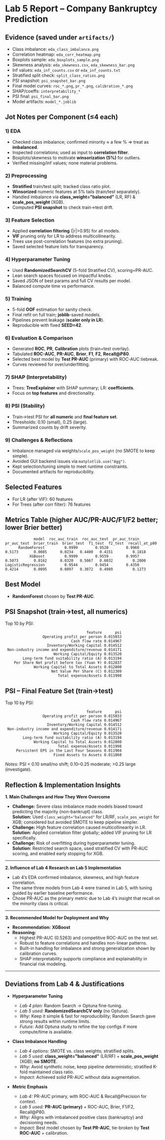# Lab 5 Report – Company Bankruptcy Prediction

## Evidence (saved under `artifacts/`)
- Class imbalance: `eda_class_imbalance.png`
- Correlation heatmap: `eda_corr_heatmap.png`
- Boxplots sample: `eda_boxplots_sample.png`
- Skewness analysis: `eda_skewness.csv`, `eda_skewness_bar.png`
- Inf values: `eda_inf_counts.csv` or `eda_inf_counts.txt`
- Stratified split check: `split_class_ratios.png`
- PSI snapshot: `psi_snapshot_bar.png`
- Final model curves: `roc_*.png`, `pr_*.png`, `calibration_*.png`
- SHAP/coeffs: `interpretability_*`
- PSI final: `psi_final_bar.png`
- Model artifacts: `model_*.joblib`

## Jot Notes per Component (≤4 each)

### 1) EDA
- Checked class imbalance; confirmed minority ≈ a few % ⇒ treat as **imbalanced**.
- Inspected correlations; used as input to **correlation filter**.
- Boxplots/skewness to motivate **winsorization (5%)** for outliers.
- Verified missing/inf values; none material problems.

### 2) Preprocessing
- **Stratified** train/test split; tracked class ratio plot.
- **Winsorized** numeric features at 5% tails (train/test separately).
- Handled imbalance via **class_weight="balanced"** (LR, RF) & **scale_pos_weight** (XGB).
- Computed **PSI snapshot** to check train→test drift.

### 3) Feature Selection 
- Applied **correlation filtering** (|r|>0.95) for all models.
- **VIF** pruning only for LR to address multicollinearity.
- Trees use post-correlation features (no extra pruning).
- Saved selected feature lists for transparency.

### 4) Hyperparameter Tuning 
- Used **RandomizedSearchCV** (5-fold Stratified CV), scoring=PR-AUC.
- Lean search spaces focused on impactful knobs.
- Saved JSON of best params and full CV results per model.
- Balanced compute time vs performance.

### 5) Training
- 5-fold **OOF** estimation for sanity check.
- Final refit on full train; **joblib**-saved models.
- Pipelines prevent leakage (**scaler only in LR**).
- Reproducible with fixed **SEED=42**.

### 6) Evaluation & Comparison
- Generated **ROC**, **PR**, **Calibration** plots (train+test overlay).
- Tabulated **ROC-AUC**, **PR-AUC**, **Brier**, **F1**, **F2**, **Recall@P80**.
- Selected best model by **Test PR-AUC** (primary) with ROC-AUC tiebreak.
- Curves reviewed for over/underfitting.

### 7) SHAP (Interpretability)
- Trees: **TreeExplainer** with SHAP summary; LR: **coefficients**.
- Focus on **top features** and directionality.

### 8) PSI (Stability)
- Train→test PSI for **all numeric** and **final feature set**.
- Thresholds: 0.10 (small), 0.25 (large).
- Summarized counts by drift severity.

### 9) Challenges & Reflections
- Imbalance managed via weights/`scale_pos_weight` (no SMOTE to keep simple).
- Avoided GUI backend issues via `matplotlib.use("Agg")`.
- Kept selection/tuning simple to meet runtime constraints.
- Documented artifacts for reproducibility.

## Selected Features
- For LR (after VIF): 60 features
- For Trees (after corr filter): 76 features

## Metrics Table (higher AUC/PR-AUC/F1/F2 better; lower Brier better)
```
             model  roc_auc_train  roc_auc_test  pr_auc_train  pr_auc_test  brier_train  brier_test  f1_test  f2_test  recall_at_p80
      RandomForest         0.9999        0.9520        0.9960       0.5173       0.0085      0.0234   0.4400   0.4151         0.1818
           XGBoost         0.9999        0.9559        0.9957       0.5073       0.0162      0.0320   0.5067   0.6032         0.2000
LogisticRegression         0.9544        0.9454        0.4350       0.4214       0.0895      0.0897   0.3072   0.4989         0.1273
```

## Best Model
- **RandomForest** chosen by **Test PR-AUC**.

## PSI Snapshot (train→test, all numerics)
Top 10 by PSI:
```
                                     feature      psi
                 Operating profit per person 0.015033
                              Cash flow rate 0.014967
                   Inventory/Working Capital 0.014512
 Non-industry income and expenditure/revenue 0.014171
                      Working Capital/Equity 0.013520
        Long-term fund suitability ratio (A) 0.013194
    Per Share Net profit before tax (Yuan ¥) 0.012837
             Working Capital to Total Assets 0.012800
                     Net Value Per Share (C) 0.012309
                        Total expense/Assets 0.011998
```

## PSI – Final Feature Set (train→test)
Top 10 by PSI:
```
                                     feature      psi
                 Operating profit per person 0.015033
                              Cash flow rate 0.014967
                   Inventory/Working Capital 0.014512
 Non-industry income and expenditure/revenue 0.014171
                      Working Capital/Equity 0.013520
        Long-term fund suitability ratio (A) 0.013194
             Working Capital to Total Assets 0.012800
                        Total expense/Assets 0.011998
     Persistent EPS in the Last Four Seasons 0.011904
                      Fixed Assets to Assets 0.011860
```

*Notes*: PSI < 0.10 small/no shift; 0.10–0.25 moderate; >0.25 large (investigate).


## Reflection & Implementation Insights

**1. Main Challenges and How They Were Overcome**  
- **Challenge:** Severe class imbalance made models biased toward predicting the majority (non-bankrupt) class.  
  **Solution:** Used `class_weight="balanced"` for LR/RF, `scale_pos_weight` for XGB; considered but avoided SMOTE to keep pipeline simpler.  
- **Challenge:** High feature correlation caused multicollinearity in LR.  
  **Solution:** Applied correlation filter globally; added VIF pruning for LR specifically.  
- **Challenge:** Risk of overfitting during hyperparameter tuning.  
  **Solution:** Restricted search space, used stratified CV with PR-AUC scoring, and enabled early stopping for XGB.

---

**2. Influence of Lab 4 Research on Lab 5 Implementation**  
- Lab 4’s EDA confirmed imbalance, skewness, and high feature correlation.  
- The same three models from Lab 4 were trained in Lab 5, with tuning guided by earlier baseline performance.  
- Chose PR-AUC as the primary metric due to Lab 4’s insight that recall on the minority class is critical.

---

**3. Recommended Model for Deployment and Why**  
- **Recommendation:** **XGBoost**  
- **Reasoning:**  
  - Highest PR-AUC (0.5263) and competitive ROC-AUC on the test set.  
  - Robust to feature correlations and handles non-linear patterns.  
  - Built-in handling for imbalance and strong generalization shown by calibration curves.  
  - SHAP interpretability supports compliance and explainability in financial risk modeling.

---

## Deviations from Lab 4 & Justifications 

- **Hyperparameter Tuning**
  - *Lab 4 plan:* Random Search → Optuna fine-tuning.
  - *Lab 5 used:* **RandomizedSearchCV only** (no Optuna).
  - *Why:* Keep it simple & fast for reproducibility; Random Search gave strong results within runtime limits.
  - *Future:* Add Optuna study to refine the top configs if more compute/time is available.

- **Class Imbalance Handling**
  - *Lab 4 options:* SMOTE vs. class weights; stratified splits.
  - *Lab 5 used:* **class_weight="balanced"** (LR/RF) + **scale_pos_weight** (XGB); **no SMOTE**.
  - *Why:* Avoid synthetic noise, keep pipeline deterministic; stratified K-fold maintained class ratio.
  - *Impact:* Achieved solid PR-AUC without data augmentation.

- **Metric Emphasis**
  - *Lab 4:* PR-AUC primary, with ROC-AUC & Recall@Precision for context.
  - *Lab 5 used:* **PR-AUC (primary)** + ROC-AUC, Brier, F1/F2, Recall@P80.
  - *Why:* Aligns with imbalanced positive class (bankruptcy) and decisioning needs.
  - *Impact:* Best model chosen by **Test PR-AUC**, tie-broken by **Test ROC-AUC** + calibration.